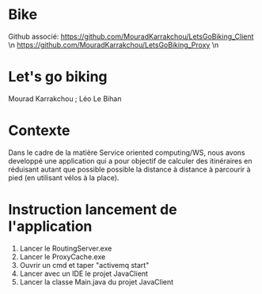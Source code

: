 # Bike
Github associé: 
https://github.com/MouradKarrakchou/LetsGoBiking_Client \n
https://github.com/MouradKarrakchou/LetsGoBiking_Proxy \n
# Let's go biking
 Mourad Karrakchou ; Léo Le Bihan
# Contexte
Dans le cadre de la matière Service oriented computing/WS, nous avons developpé une application qui a pour objectif de calculer des itinéraires en réduisant autant que possible possible la distance à distance à parcourir à pied (en utilisant vélos à la place).

# Instruction lancement de l'application
1) Lancer le RoutingServer.exe
2) Lancer le ProxyCache.exe
3) Ouvrir un cmd et taper "activemq start"
4) Lancer avec un IDE le projet JavaClient
5) Lancer la classe Main.java du projet JavaClient
